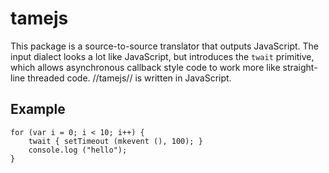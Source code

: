tamejs
======

This package is a source-to-source translator that outputs JavaScript. The
input dialect looks a lot like JavaScript, but introduces the `twait` 
primitive, which allows asynchronous callback style code to work more
like straight-line threaded code.  //tamejs// is written in JavaScript.

Example
------

    for (var i = 0; i < 10; i++) {
        twait { setTimeout (mkevent (), 100); }
        console.log ("hello");
    }
